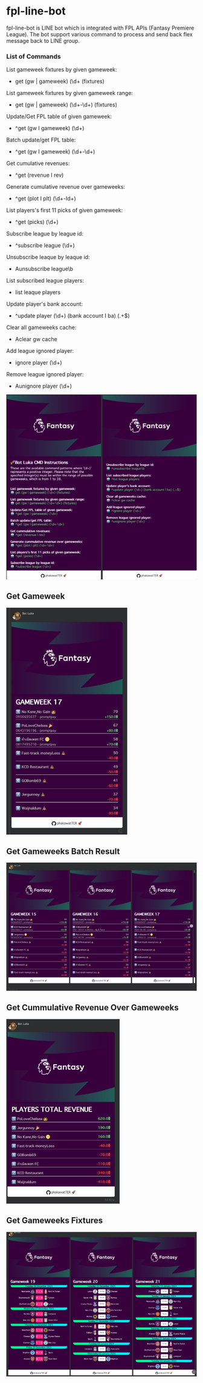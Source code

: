 # fpl-line-bot

fpl-line-bot is LINE bot which is integrated with FPL APIs (Fantasy Premiere League). The bot support various command to process and send back flex message back to LINE group.

### List of Commands

List gameweek fixtures by given gameweek:

- get (gw | gameweek) (\d+ (fixtures)

List gameweek fixtures by given gameweek range:

- get (gw | gameweek) (\d+-\d+) (fixtures)

Update/Get FPL table of given gameweek:

- ^get (gw I gameweek) (\d+)

Batch update/get FPL table:

- ^get (gw I gameweek) (\d+-\d+)

Get cumulative revenues:

- ^get (revenue I rev)

Generate cumulative revenue over gameweeks:

- ^get (plot I plt) (\d+-Id+)

List players's first 11 picks of given gameweek:

- ^get (picks) (\d+)

Subscribe league by league id:

- ^subscribe league (\d+)

Unsubscribe leaque by leaque id:

- Aunsubscribe league\b

List subscribed league players:

- list leaque players

Update player's bank account:

- ^update player (\d+) (bank account I ba) (.+$)

Clear all gameweeks cache:

- Aclear gw cache

Add league ignored player:

- ignore player (\d+)

Remove league ignored player:

- Aunignore player (\d+)

![Bot Instructions](static/readme/bot_instruction.png)

## Get Gameweek

<img src="static/readme/gw_result.png" height="600px"/>

## Get Gameweeks Batch Result

<img src="static/readme/gw_batch_result.png" />

## Get Cummulative Revenue Over Gameweeks

<img src="static/readme/revenues.png" width="300px"/>

## Get Gameweeks Fixtures

<img src="static/readme/batch_fixtures.png" width="800px"/>

